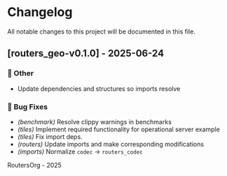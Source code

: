 # Changelog

All notable changes to this project will be documented in this file.

## [routers_geo-v0.1.0] - 2025-06-24

### 💼 Other

- Update dependencies and structures so imports resolve

### 🐛 Bug Fixes

- *(benchmark)* Resolve clippy warnings in benchmarks
- *(tiles)* Implement required functionality for operational server example
- *(tiles)* Fix import deps.
- *(routers)* Update imports and make corresponding modifications
- *(imports)* Normalize `codec` -> `routers_codec`

RoutersOrg - 2025
